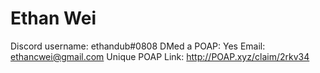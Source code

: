 # Ethan Wei

Discord username: ethandub#0808
DMed a POAP: Yes
Email: ethancwei@gmail.com
Unique POAP Link: http://POAP.xyz/claim/2rkv34